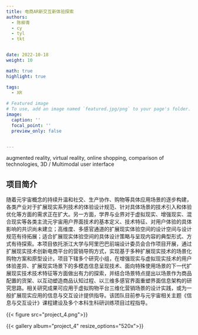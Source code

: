 ```yaml
---
title: 电商AR新交互新体验探索
authors:
  - 陈柳青
  - cy
  - tyl
  - tkt


date: 2022-10-18
weight: 10

math: true
highlight: true

tags:
  - XR
  
# Featured image
# To use, add an image named `featured.jpg/png` to your page's folder.
image:
  caption: ''
  focal_point: ''
  preview_only: false


---
```

augmented reality, virtual reality, online shopping, comparison of technologies, 3D / Multimodal user interface
<!--more-->

## 项目简介

随着元宇宙概念的持续升温和社交、生产协作、购物等具体应用场景的逐步构建，各类产业对于扩展现实系列技术的体验设计规范、针对具体场景的技术引入和体验优化等方面的需求正在扩大。另一方面，学界与业界对于虚拟现实、增强现实、混合现实等各类主流元宇宙用户界面技术的基本定义、技术特征、对用户体验的具体影响的共识尚未建立；高维度、多感官通道的扩展现实体验空间的设计空间与设计规范有待拓展；适合扩展现实体验空间的具体设计策略与呈现内容的典型形式、方式有待探索。本项目依托浙江大学与阿里巴巴前端设计委员会合作项目开展，通过扩展现实技术创新电商平台的营销导购方式，实现基于多种扩展现实技术的场景化购物方案和原型设计。项目下辖多个研究小组，在增强现实与虚拟现实技术的用户体验差异、扩展现实场景下的多模态信息呈现技术、面向特殊使用场景的下一代扩展现实技术技术特征等方面做出有力的探索，并结合场景特点提出以场景作为商品配置的货架、以互动塑造商品认知过程、以三维多感官界面重塑界面信息架构的研究思路。相关研究成果可应用于虚拟购物平台三维化营销场景的设计实践，或为一般扩展现实应用的信息与交互设计提供指导。该团队目前参与元宇宙相关主题《信息与交互设计》课程建设及多个本科生科研训练项目过程指导。

{{< figure src="project_4.png">}}

{{< gallery album="project_4" resize_options="520x">}}
